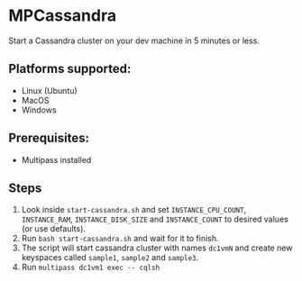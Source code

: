 # MPCassandra

Start a Cassandra cluster on your dev machine in 5 minutes or less.

## Platforms supported:

- Linux (Ubuntu)
- MacOS
- Windows

## Prerequisites:

- Multipass installed 

## Steps

1. Look inside `start-cassandra.sh` and set `INSTANCE_CPU_COUNT`, `INSTANCE_RAM`, `INSTANCE_DISK_SIZE` and `INSTANCE_COUNT`
to desired values (or use defaults).
2. Run `bash start-cassandra.sh` and wait for it to finish.
3. The script will start cassandra cluster with names `dc1vmN` and create new keyspaces called `sample1`, `sample2` and `sample3`.
4. Run `multipass dc1vm1 exec -- cqlsh`
